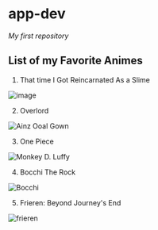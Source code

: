 # app-dev
 *My first repository*

## **List of my Favorite Animes**
1. That time I Got Reincarnated As a Slime
  
 ![image](https://github.com/user-attachments/assets/5d9875b3-26e5-41d6-bc4b-084a87282f8f)

2. Overlord
   
![Ainz Ooal Gown](https://i.pinimg.com/736x/64/0d/39/640d398f01d0b6a62ed81d177292300d.jpg)

3. One Piece
  
 ![Monkey D. Luffy](https://i.pinimg.com/736x/b1/71/b6/b171b6b2f119b8d319a78000b26c4a74.jpg)

4. Bocchi The Rock
  
 ![Bocchi](https://i.pinimg.com/736x/75/ab/7f/75ab7facdc8d9696a768cfcb1eb2c076.jpg)

5. Frieren: Beyond Journey's End
  
 ![frieren](https://i.pinimg.com/736x/63/92/24/639224f094deff2ebf9cd261fba24004.jpg)







